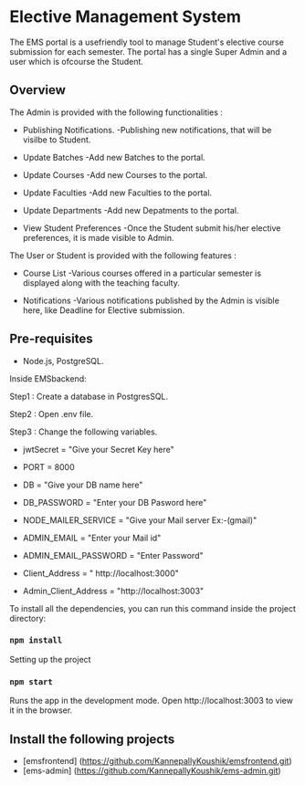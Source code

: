 # Elective Management System
The EMS portal is a usefriendly tool to manage Student's elective course submission for each semester. The portal has a single Super Admin and a user which is ofcourse the Student.

## Overview
The Admin is provided with the following functionalities :

* Publishing Notifications.
 -Publishing new notifications, that will be visilbe to Student.

* Update Batches
 -Add new Batches to the portal.

* Update Courses
 -Add new Courses to the portal.

* Update Faculties
 -Add new Faculties to the portal.

* Update Departments
 -Add new Depatments to the portal.

* View Student Preferences
 -Once the Student submit his/her elective preferences, it is made visible to Admin.

The User or Student is provided with the following features :

* Course List
 -Various courses offered in a particular semester is displayed along with the teaching faculty.

* Notifications
 -Various notifications published by the Admin is visible here, like Deadline for Elective submission.

## Pre-requisites
* Node.js, PostgreSQL.

Inside EMSbackend:


Step1 : Create a database in PostgresSQL.

Step2 : Open .env file.

Step3 : Change the following variables.

  * jwtSecret = "Give your Secret Key here"
  
  * PORT = 8000
  
  * DB = "Give your DB name here"
  
  * DB_PASSWORD = "Enter your DB Pasword here"
  
  * NODE_MAILER_SERVICE = "Give your Mail server Ex:-(gmail)"
  
  * ADMIN_EMAIL = "Enter your Mail id"
  
  * ADMIN_EMAIL_PASSWORD = "Enter Password"
  
  * Client_Address = " http://localhost:3000"

  * Admin_Client_Address = "http://localhost:3003"


To install all the dependencies, you can run this command inside the project directory:
### `npm install`


Setting up the project
### `npm start`

Runs the app in the development mode.
Open http://localhost:3003 to view it in the browser.

## Install the following projects
* [emsfrontend] (https://github.com/KannepallyKoushik/emsfrontend.git)
* [ems-admin] (https://github.com/KannepallyKoushik/ems-admin.git)
